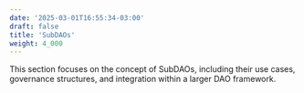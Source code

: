 ```yaml
---
date: '2025-03-01T16:55:34-03:00'
draft: false
title: 'SubDAOs'
weight: 4_000
---
```


This section focuses on the concept of SubDAOs, including their use cases, governance structures, and integration within a larger DAO framework.


